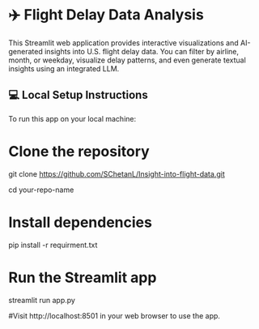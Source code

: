 # ✈️ Flight Delay Data Analysis

This Streamlit web application provides interactive visualizations and AI-generated insights into U.S. flight delay data. You can filter by airline, month, or weekday, visualize delay patterns, and even generate textual insights using an integrated LLM.


## 💻 Local Setup Instructions

To run this app on your local machine:


# Clone the repository
git clone https://github.com/SChetanL/Insight-into-flight-data.git

cd your-repo-name



# Install dependencies
pip install -r requirment.txt

# Run the Streamlit app
streamlit run app.py


#Visit http://localhost:8501 in your web browser to use the app.

